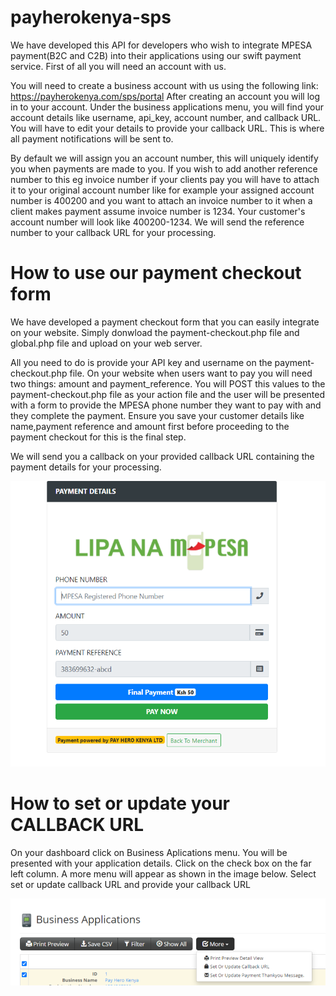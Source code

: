 # payherokenya-sps
We have developed this API for developers who wish to integrate MPESA payment(B2C and C2B) into their applications using our swift payment service. First of all you will need an account with us.

You will need to create a business account with us using the following link: https://payherokenya.com/sps/portal
After creating an account you will log in to your account. Under the business applications menu, you will find your account details like username, api_key, account number, and callback URL. 
You will have to edit your details to provide your callback URL. This is where all payment notifications will be sent to.

By default we will assign you an account number, this will uniquely identify you when payments are made to you.
If you wish to add another reference number to this eg invoice number if your clients pay you will have to attach it to your original account number like for example your assigned account number is 400200 and you want to attach an invoice number to it when a client makes payment assume invoice number is 1234. Your customer's account number will look like 400200-1234. We will send the reference number to your callback URL for your processing.

# How to use our payment checkout form
We have developed a payment checkout form that you can easily integrate on your website. Simply donwload the payment-checkout.php file and global.php file and upload on your web server.

All you need to do is provide your API key and username on the payment-checkout.php file.
On your website when users want to pay you will need two things: amount and payment_reference. You will POST this values to the payment-checkout.php file as your action file and the user will be presented with a form to provide the MPESA phone number they want to pay with and they complete the payment.
Ensure you save your customer details like name,payment reference and amount first before proceeding to the payment checkout for this is the final step.

We will send you a callback on your provided callback URL containing the payment details for your processing.

![alt text](https://github.com/ronniengoda/payherokenya-sps/blob/main/spspcf.png?raw=true)

# How to set or update your CALLBACK URL
On your dashboard click on Business Aplications menu. You will be presented with your application details. Click on the check box on the far left column. A more menu will appear as shown in the image below. Select set or update callback URL and provide your callback URL

![alt text](https://github.com/ronniengoda/payherokenya-sps/blob/main/spsba.png?raw=true)
